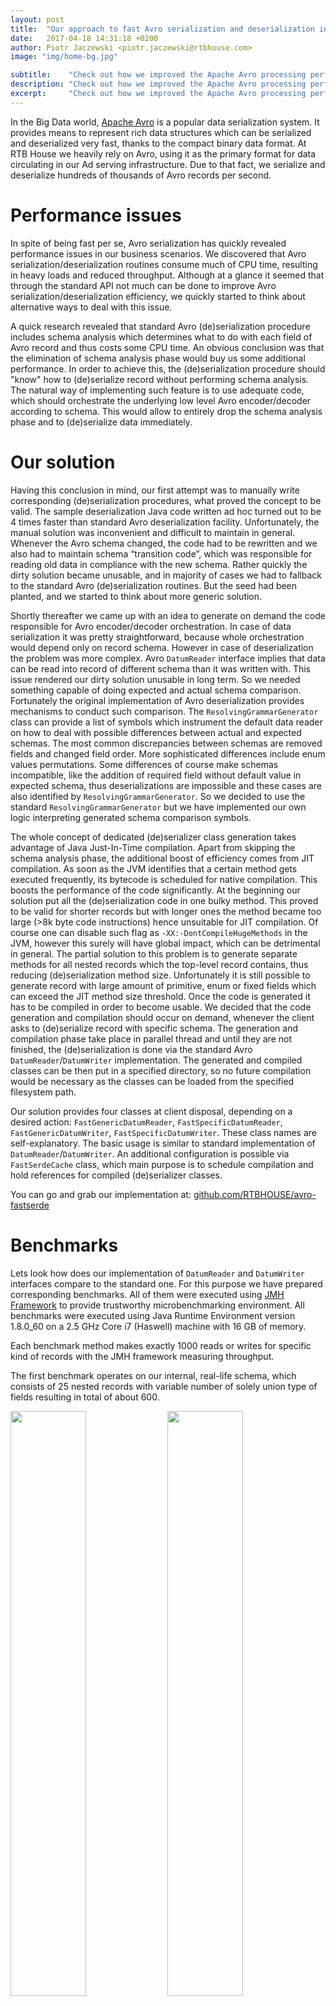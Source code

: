 ```yaml
---
layout: post
title:  "Our approach to fast Avro serialization and deserialization in JVM"
date:   2017-04-18 14:31:18 +0200
author: Piotr Jaczewski <piotr.jaczewski@rtbhouse.com>
image: "img/home-bg.jpg"

subtitle:    "Check out how we improved the Apache Avro processing performance."
description: "Check out how we improved the Apache Avro processing performance."
excerpt:     "Check out how we improved the Apache Avro processing performance."
---
```


In the Big Data world, [Apache Avro](https://avro.apache.org/) is a popular data serialization system. It provides means to represent rich data structures which can be serialized and deserialized very fast, thanks to the compact binary data format. At RTB House we heavily rely on Avro, using it as the primary format for data circulating in our Ad serving infrastructure. Due to that fact, we serialize and deserialize hundreds of thousands of Avro records per second.

# Performance issues

In spite of being fast per se, Avro serialization has quickly revealed performance issues in our business scenarios. We discovered that Avro serialization/deserialization routines consume much of CPU time, resulting in heavy loads and reduced throughput. Although at a glance it seemed that through the standard API not much can be done to improve Avro serialization/deserialization efficiency, we quickly started to think about alternative ways to deal with this issue.

A quick research revealed that standard Avro (de)serialization procedure includes schema analysis which determines what to do with each field of Avro record and thus costs some CPU time. An obvious conclusion was that the elimination of schema analysis phase would buy us some additional performance. In order to achieve this, the (de)serialization procedure should "know" how to (de)serialize record without performing schema analysis. The natural way of implementing such feature is to use adequate code, which should orchestrate the underlying low level Avro encoder/decoder according to schema. This would allow to entirely drop the schema analysis phase and to (de)serialize data immediately.

# Our solution

Having this conclusion in mind, our first attempt was to manually write corresponding (de)serialization procedures, what proved the concept to be valid. The sample deserialization Java code written ad hoc turned out to be 4 times faster than standard Avro deserialization facility. Unfortunately, the manual solution was inconvenient and difficult to maintain in general. Whenever the Avro schema changed, the code had to be rewritten and we also had to maintain schema “transition code”, which was responsible for reading old data in compliance with the new schema. Rather quickly the dirty solution became unusable, and in majority of cases we had to fallback to the standard Avro (de)serialization routines. But the seed had been planted, and we started to think about more generic solution.

Shortly thereafter we came up with an idea to generate on demand the code responsible for Avro encoder/decoder orchestration. In case of data serialization it was pretty straightforward, because whole orchestration would depend only on record schema. However in case of deserialization the problem was more complex. Avro `DatumReader` interface implies that data can be read into record of different schema than it was written with. This issue rendered our dirty solution unusable in long term. So we needed something capable of doing expected and actual schema comparison. Fortunately the original implementation of Avro deserialization provides mechanisms to conduct such comparison. The `ResolvingGrammarGenerator` class can provide a list of symbols which instrument the default data reader on how to deal with possible differences between actual and expected schemas. The most common discrepancies between schemas are removed fields and changed field order. More sophisticated differences include enum values permutations. Some differences of course make schemas incompatible, like the addition of required field without default value in expected schema, thus deserializations are impossible and these cases are also identified by `ResolvingGrammarGenerator`. So we decided to use the standard `ResolvingGrammarGenerator` but we have implemented our own logic interpreting generated schema comparison symbols.

The whole concept of dedicated (de)serializer class generation takes advantage of Java Just-In-Time compilation. Apart from skipping the schema analysis phase, the additional boost of efficiency comes from JIT compilation. As soon as the JVM identifies that a certain method gets executed frequently, its bytecode is scheduled for native compilation. This boosts the performance of the code significantly. At the beginning our solution put all the (de)serialization code in one bulky method. This proved to be valid for shorter records but with longer ones the method became too large (>8k  byte code instructions) hence unsuitable for JIT compilation. Of course one can disable such flag as `-XX:-DontCompileHugeMethods` in the JVM, however this surely will have global impact, which can be detrimental in general. The partial solution to this problem is to generate separate methods for all nested records which the top-level record contains, thus reducing (de)serialization method size. Unfortunately it is still possible to generate record with large amount of primitive, enum or fixed fields which can exceed the JIT method size threshold.
Once the code is generated it has to be compiled in order to become usable. We decided that the code generation and compilation should occur on demand, whenever the client asks to (de)serialize record with specific schema. The generation and compilation phase take place in parallel thread and until they are not finished, the (de)serialization is done via the standard Avro `DatumReader`/`DatumWriter` implementation. The generated and compiled classes can be then put in a specified directory, so no future compilation would be necessary as the classes can be loaded from the specified filesystem path.

Our solution provides four classes at client disposal, depending on a desired action: `FastGenericDatumReader`, `FastSpecificDatumReader`, `FastGenericDatumWriter`, `FastSpecificDatumWriter`. These class names are self-explanatory. The basic usage is similar to standard implementation of `DatumReader`/`DatumWriter`. An additional configuration is possible via `FastSerdeCache` class, which main purpose is to schedule compilation and hold references for compiled  (de)serializer classes.

You can go and grab our implementation at: [github.com/RTBHOUSE/avro-fastserde](https://github.com/RTBHOUSE/avro-fastserde)

# Benchmarks

Lets look how does our implementation of `DatumReader` and `DatumWriter` interfaces compare to the standard one. For this purpose we have prepared corresponding benchmarks. All of them were executed using [JMH Framework](http://openjdk.java.net/projects/code-tools/jmh/) to provide trustworthy microbenchmarking environment. All benchmarks were executed using Java Runtime Environment version 1.8.0_60 on a 2.5 GHz Core i7 (Haswell) machine with 16 GB of memory.

Each benchmark method makes exactly 1000 reads or writes for specific kind of records with the JMH framework measuring throughput.

The first benchmark operates on our internal, real-life schema, which consists of 25 nested records with variable number of solely union type of fields resulting in total of about 600.

  <img class="img" src="/pics/reading-internal.svg" style="display: inline; width: 49%;"/>
  <img class="img" src="/pics/writing-internal.svg" style="display: inline; width: 49%;"/>

Obviously our solution has improved the throughput more than twofold in case of generic data deserialization and quadrupled the performance in case of specific data deserialization. In case of data serialization the results are even more impressive. Our specific data serialization is almost five times faster than its native counterpart.

The next benchmarks operate on non real-life record schemas, which were randomly generated but conform to the following criteria:
- number of fields (**small**: 10 fields, **large**: 100 fields)
- depth - meaning the maximal level of record nesting (**flat**: no nested records, **deep**: 3 levels of nested records)
- record fields can be of any Avro type including unions, arrays and maps.

Below are the results:

  <img class="img" src="/pics/reading-flatandsmall.svg" style="display: inline; width: 49%;"/>
  <img class="img" src="/pics/writing-flatandsmall.svg" style="display: inline; width: 49%;"/>
  <img class="img" src="/pics/reading-deepandsmall.svg" style="display: inline; width: 49%;"/>
  <img class="img" src="/pics/writing-deepandsmall.svg" style="display: inline; width: 49%;"/>
  <img class="img" src="/pics/reading-flatandlarge.svg" style="display: inline; width: 49%;"/>
  <img class="img" src="/pics/writing-flatandlarge.svg" style="display: inline; width: 49%;"/>
  <img class="img" src="/pics/reading-deepandlarge.svg" style="display: inline; width: 49%;"/>
  <img class="img" src="/pics/writing-deepandlarge.svg" style="display: inline; width: 49%;"/>

In general, the above charts reveal that our solution tends to be about 50% faster than its native counterpart. Both `DatumReader`'s and `DatumWriter`'s manifest the same tendency, but in some cases our implementation for the specific data is two times faster than the native one.

But why our implementation performs much better on the real-life schema than on the generated ones? The answer is the Avro union type, which requires an additional designation of subject data type. Below is the complementary benchmark, which shows what happens if we force all fields of “small” and “deep” record to be of union type.

  <img class="img" src="/pics/reading-onlyunion.svg" style="display: inline; width: 49%;"/>
  <img class="img" src="/pics/writing-onlyunion.svg" style="display: inline; width: 49%;"/>

Clearly, the results are similar to those of our real-life schema, with our solution being at least two times faster.

In order to have clear view on your particular scenario, we encourage to benchmark against your own schemas, as the results may vary depending on the structure of records, especially if you leverage the union type in your schemas. Generally, we may assume that records consisting of many nested records with fairly limited number of fields will perform better than larger and relatively “flat” records.

To recap, if you process a lot of Avro records in your scenario its worth to give avro-fastserde a try, as you may expect a significant boost of processing performance.
